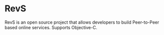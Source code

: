 RevS
================

RevS is an open source project that allows developers to build Peer-to-Peer based online services. 
Supports Objective-C.
